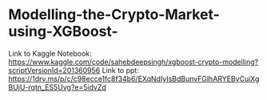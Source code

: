 # Modelling-the-Crypto-Market-using-XGBoost-
Link to Kaggle Notebook:
https://www.kaggle.com/code/sahebdeepsingh/xgboost-crypto-modelling?scriptVersionId=201360956
Link to ppt:
https://1drv.ms/p/c/c98ecce1fc8f34b6/EXqNdIyIsBdBunvFGlhARYEByCuiXgBUjU-rqtn_ES5Uvg?e=5idvZd 
